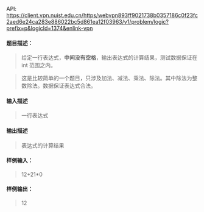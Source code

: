 API: https://client.vpn.nuist.edu.cn/https/webvpn893ff9021738b0357186c0f23fc2aed6e24ca283e886022bc5d861ea12f03963/v1/problem/logic?prefix=p&logicId=1374&enlink-vpn

#### 题目描述：
> 给定一行表达式，**中间没有空格**，输出表达式的计算结果，测试数据保证在 int 范围之内。

> 这是比较简单的一个题目，只涉及加法、减法、乘法、除法。其中除法为整数除法。数据保证表达式合法。

#### 输入描述
> 一行表达式

#### 输出描述
> 表达式的计算结果

#### 样例输入：
> 12+21*0

#### 样例输出：
> 12